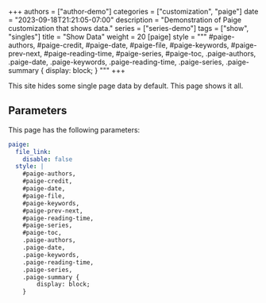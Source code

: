 +++
authors = ["author-demo"]
categories = ["customization", "paige"]
date = "2023-09-18T21:21:05-07:00"
description = "Demonstration of Paige customization that shows data."
series = ["series-demo"]
tags = ["show", "singles"]
title = "Show Data"
weight = 20
[paige]
style = """
#paige-authors,
#paige-credit,
#paige-date,
#paige-file,
#paige-keywords,
#paige-prev-next,
#paige-reading-time,
#paige-series,
#paige-toc,
.paige-authors,
.paige-date,
.paige-keywords,
.paige-reading-time,
.paige-series,
.paige-summary {
    display: block;
}
"""
+++

This site hides some single page data by default. This page shows it all.

<!--more-->

## Parameters

This page has the following parameters:

```yaml
paige:
  file_link:
    disable: false
  style: |
    #paige-authors,
    #paige-credit,
    #paige-date,
    #paige-file,
    #paige-keywords,
    #paige-prev-next,
    #paige-reading-time,
    #paige-series,
    #paige-toc,
    .paige-authors,
    .paige-date,
    .paige-keywords,
    .paige-reading-time,
    .paige-series,
    .paige-summary {
        display: block;
    }
```

